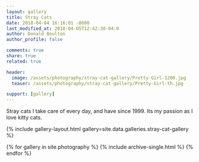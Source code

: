 ```yaml
---
layout: gallery
title: Stray Cats
date: 2018-04-04 16:16:01 -0600
last_modified_at: 2018-04-05T12:42:38-04:0
author: Donald Boulton
author_profile: false

comments: true
share: true
related: true

header:
  image: /assets/photography/stray-cat-gallery/Pretty-Girl-1200.jpg
  teaser: /assets/photography/stray-cat-gallery/Pretty-Girl-th.jpg

support: [gallery]
---
```


Stray cats I take care of every day, and have since 1999.
Its my passion as I love kitty cats.

{% include gallery-layout.html gallery=site.data.galleries.stray-cat-gallery %}

{% for gallery in site.photography %}
  {% include archive-single.html %}
{% endfor %}
